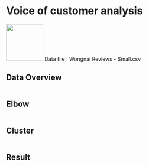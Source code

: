 <h1>Voice of customer analysis</h1>

<p align="left">
<img src="https://cdn.iconscout.com/icon/free/png-512/microsoft-excel-2-569282.png"
     width="100" height="100" >
Data file : Wongnai Reviews - Small.csv
</p>

<h2>Data Overview</h2>
<img src="">

<h2>Elbow</h2>
<img src="">

<h2>Cluster</h2>
<img src="">

<h2>Result</h2>
<img src="">